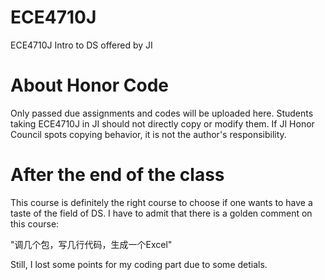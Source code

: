 # ECE4710J
ECE4710J Intro to DS offered by JI
# About Honor Code
Only passed due assignments and codes will be uploaded here. Students taking ECE4710J in JI should not directly copy or modify them. If JI Honor Council spots copying behavior, it is not the author's responsibility.
# After the end of the class
This course is definitely the right course to choose if one wants to have a taste of the field of DS. I have to admit that there is a golden comment on this course:

"调几个包，写几行代码，生成一个Excel"

Still, I lost some points for my coding part due to some detials.
